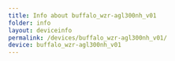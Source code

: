 ```yaml
---
title: Info about buffalo_wzr-agl300nh_v01
folder: info
layout: deviceinfo
permalink: /devices/buffalo_wzr-agl300nh_v01/
device: buffalo_wzr-agl300nh_v01
---
```

